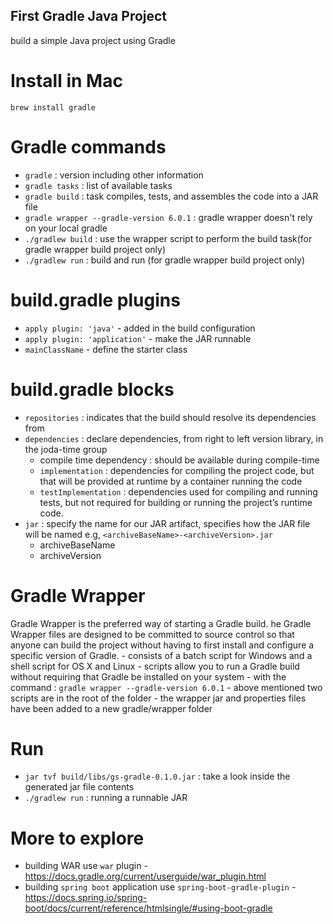 ## First Gradle Java Project
build a simple Java project using Gradle

# Install in Mac
`brew install gradle`

# Gradle commands
- `gradle` : version including other information
- `gradle tasks` : list of available tasks
- `gradle build` : task compiles, tests, and assembles the code into a JAR file
- `gradle wrapper --gradle-version 6.0.1` : gradle wrapper doesn't rely on your local gradle
- `./gradlew build` : use the wrapper script to perform the build task(for gradle wrapper build project only)
- `./gradlew run` : build and run (for gradle wrapper build project only)

# build.gradle plugins
- `apply plugin: 'java'` -  added in the build configuration
- `apply plugin: 'application'` - make the JAR runnable
- `mainClassName` - define the starter class

# build.gradle blocks
- `repositories` : indicates that the build should resolve its dependencies from
- `dependencies` : declare dependencies, from right to left version library, in the joda-time group
    - compile time dependency : should be available during compile-time
    - `implementation` : dependencies for compiling the project code, but that will be provided at runtime by a container running the code
    - `testImplementation` : dependencies used for compiling and running tests, but not required for building or running the project’s runtime code.
- `jar` : specify the name for our JAR artifact, specifies how the JAR file will be named e.g, `<archiveBaseName>-<archiveVersion>.jar`
    - archiveBaseName
    - archiveVersion


# Gradle Wrapper
Gradle Wrapper is the preferred way of starting a Gradle build. he Gradle Wrapper files are designed to be committed to source control so that anyone can build the project without having to first install and configure a specific version of Gradle.
    - consists of a batch script for Windows and a shell script for OS X and Linux
    - scripts allow you to run a Gradle build without requiring that Gradle be installed on your system
    - with the command : `gradle wrapper --gradle-version 6.0.1` 
    - above mentioned two scripts are in the root of the folder
    - the wrapper jar and properties files have been added to a new gradle/wrapper folder

# Run
- `jar tvf build/libs/gs-gradle-0.1.0.jar` : take a look inside the generated jar file contents
- `./gradlew run` : running a runnable JAR

# More to explore
 - building WAR use `war` plugin - https://docs.gradle.org/current/userguide/war_plugin.html
 - building `spring boot` application use `spring-boot-gradle-plugin` - https://docs.spring.io/spring-boot/docs/current/reference/htmlsingle/#using-boot-gradle

